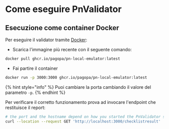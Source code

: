 # Come eseguire PnValidator

## Esecuzione come container Docker <a href="#esecuzione-come-container-docker" id="esecuzione-come-container-docker"></a>

Per eseguire il validator tramite [Docker](https://www.docker.com/):

* Scarica l'immagine più recente con il seguente comando:

```bash
docker pull ghcr.io/pagopa/pn-local-emulator:latest
```

* Fai partire il container

```bash
docker run -p 3000:3000 ghcr.io/pagopa/pn-local-emulator:latest
```

{% hint style="info" %}
Puoi cambiare la porta cambiando il valore del parametro `-p`.
{% endhint %}

Per verificare il corretto funzionamento prova ad invocare l'endpoint che restituisce il report:

```bash
# the port and the hostname depend on how you started the PnValidator system
curl --location --request GET 'http://localhost:3000/checklistresult'
```
